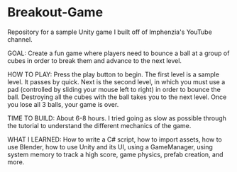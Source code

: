 # Breakout-Game
Repository for a sample Unity game I built off of Imphenzia's YouTube channel.

GOAL:
Create a fun game where players need to bounce a ball at a group of cubes in order to break them and advance to the next level. 

HOW TO PLAY:
Press the play button to begin. The first level is a sample level. It passes by quick. Next is the second level, in which you must use a pad (controlled by sliding your mouse left to right) in order to bounce the ball. Destroying all the cubes with the ball takes you to the next level. Once you lose all 3 balls, your game is over. 

TIME TO BUILD:
About 6-8 hours. I tried going as slow as possible through the tutorial to understand the different mechanics of the game. 

WHAT I LEARNED:
How to write a C# script, how to import assets, how to use Blender, how to use Unity and its UI, using a GameManager, using system memory to track a high score, game physics, prefab creation, and more. 
